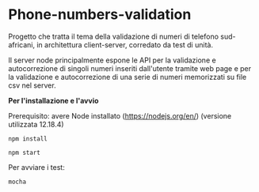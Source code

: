# Phone-numbers-validation

Progetto che tratta il tema della validazione di numeri di telefono sud-africani, in architettura client-server, corredato da test di unità.

Il server node principalmente espone le API per la validazione e autocorrezione di singoli numeri inseriti dall'utente tramite web page e per la validazione e autocorrezione di una serie di numeri memorizzati su file csv nel server.


**Per l'installazione e l'avvio**

Prerequisito: avere Node installato (https://nodejs.org/en/) (versione utilizzata 12.18.4)
```
npm install
```

```
npm start
```

Per avviare i test:

```
mocha
```
